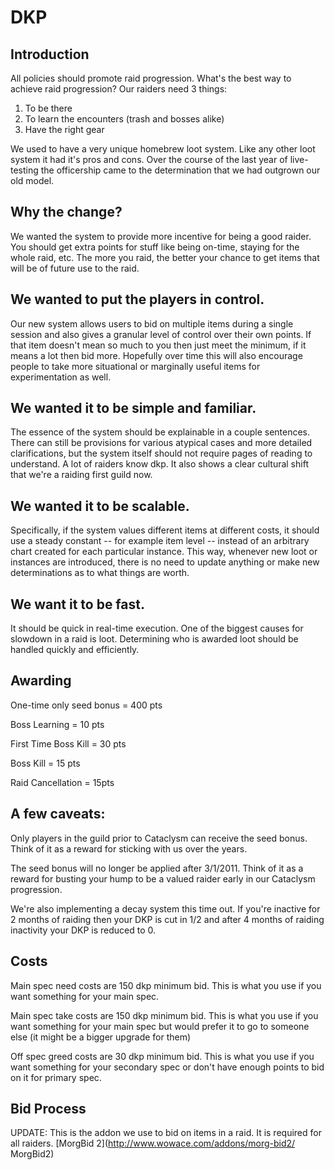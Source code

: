 # DKP

## Introduction
All policies should promote raid progression. What's the best way to achieve raid progression? Our raiders need 3 things:
1. To be there
2. To learn the encounters (trash and bosses alike)
3. Have the right gear

We used to have a very unique homebrew loot system. Like any other loot system it had it's pros and cons. Over the course of the last year of live-testing the officership came to the determination that we had outgrown our old model.

## Why the change?
We wanted the system to provide more incentive for being a good raider.
You should get extra points for stuff like being on-time, staying for the whole raid, etc. The more you raid, the better your chance to get items that will be of future use to the raid.

## We wanted to put the players in control.
Our new system allows users to bid on multiple items during a single session and also gives a granular level of control over their own points. If that item doesn't mean so much to you then just meet the minimum, if it means a lot then bid more. Hopefully over time this will also encourage people to take more situational or marginally useful items for experimentation as well. 

## We wanted it to be simple and familiar.
The essence of the system should be explainable in a couple sentences. There can still be provisions for various atypical cases and more detailed clarifications, but the system itself should not require pages of reading to understand. A lot of raiders know dkp. It also shows a clear cultural shift that we're a raiding first guild now.

## We wanted it to be scalable.
Specifically, if the system values different items at different costs, it should use a steady constant -- for example item level -- instead of an arbitrary chart created for each particular instance. This way, whenever new loot or instances are introduced, there is no need to update anything or make new determinations as to what things are worth.

## We want it to be fast.
It should be quick in real-time execution. One of the biggest causes for slowdown in a raid is loot. Determining who is awarded loot should be handled quickly and efficiently.

## Awarding
One-time only seed bonus = 400 pts

Boss Learning = 10 pts

First Time Boss Kill = 30 pts

Boss Kill = 15 pts

Raid Cancellation = 15pts

## A few caveats:
Only players in the guild prior to Cataclysm can receive the seed bonus. Think of it as a reward for sticking with us over the years. 


The seed bonus will no longer be applied after 3/1/2011. Think of it as a reward for busting your hump to be a valued raider early in our Cataclysm progression.


We're also implementing a decay system this time out. If you're inactive for 2 months of raiding then your DKP is cut in 1/2 and after 4 months of raiding inactivity your DKP is reduced to 0.

## Costs
Main spec need costs are 150 dkp minimum bid. 
This is what you use if you want something for your main spec.


Main spec take costs are 150 dkp minimum bid. 
This is what you use if you want something for your main spec but would prefer it to go to someone else (it might be a bigger upgrade for them)


Off spec greed costs are 30 dkp minimum bid. 
This is what you use if you want something for your secondary spec or don't have enough points to bid on it for primary spec.

## Bid Process

UPDATE: This is the addon we use to bid on items in a raid. It is required for all raiders.
[MorgBid 2](http://www.wowace.com/addons/morg-bid2/ MorgBid2)